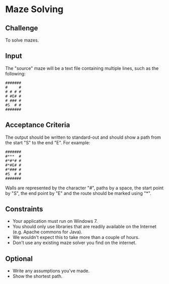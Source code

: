 # Maze Solving
## Challenge
To solve mazes.

## Input
The "source" maze will be a text file containing multiple lines, such as the following:
~~~~
#######
#     #
# # # #
# #E# #
# ### #
#S  # #
#######
~~~~
## Acceptance Criteria
The output should be written to standard-out and should show a path from the start "S" to the end "E". For example:

~~~~
#######
#***  #
#*#*# #
#*#E# #
#*### #
#S  # #
#######
~~~~
Walls are represented by the character "#", paths by a space, the start point by "S", the end point by "E" and the route should be marked using "*".

## Constraints
- Your application must run on Windows 7.
- You should only use libraries that are readily available on the Internet (e.g. Apache commons for Java).
- We wouldn't expect this to take more than a couple of hours.
- Don't use any existing maze solver you find on the internet.
## Optional
- Write any assumptions you've made.
- Show the shortest path.
